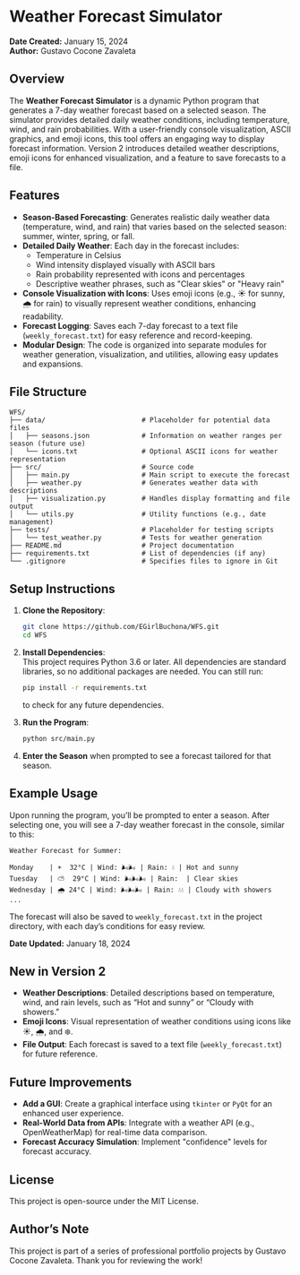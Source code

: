 # Weather Forecast Simulator

**Date Created:** January 15, 2024  
**Author:** Gustavo Cocone Zavaleta

## Overview

The **Weather Forecast Simulator** is a dynamic Python program that generates a 7-day weather forecast based on a selected season. The simulator provides detailed daily weather conditions, including temperature, wind, and rain probabilities. With a user-friendly console visualization, ASCII graphics, and emoji icons, this tool offers an engaging way to display forecast information. Version 2 introduces detailed weather descriptions, emoji icons for enhanced visualization, and a feature to save forecasts to a file.

## Features

- **Season-Based Forecasting**: Generates realistic daily weather data (temperature, wind, and rain) that varies based on the selected season: summer, winter, spring, or fall.
- **Detailed Daily Weather**: Each day in the forecast includes:
  - Temperature in Celsius
  - Wind intensity displayed visually with ASCII bars
  - Rain probability represented with icons and percentages
  - Descriptive weather phrases, such as "Clear skies" or "Heavy rain"
- **Console Visualization with Icons**: Uses emoji icons (e.g., ☀️ for sunny, 🌧️ for rain) to visually represent weather conditions, enhancing readability.
- **Forecast Logging**: Saves each 7-day forecast to a text file (`weekly_forecast.txt`) for easy reference and record-keeping.
- **Modular Design**: The code is organized into separate modules for weather generation, visualization, and utilities, allowing easy updates and expansions.

## File Structure

```plaintext
WFS/
├── data/                        # Placeholder for potential data files
│   ├── seasons.json             # Information on weather ranges per season (future use)
│   └── icons.txt                # Optional ASCII icons for weather representation
├── src/                         # Source code
│   ├── main.py                  # Main script to execute the forecast
│   ├── weather.py               # Generates weather data with descriptions
│   ├── visualization.py         # Handles display formatting and file output
│   └── utils.py                 # Utility functions (e.g., date management)
├── tests/                       # Placeholder for testing scripts
│   └── test_weather.py          # Tests for weather generation
├── README.md                    # Project documentation
├── requirements.txt             # List of dependencies (if any)
└── .gitignore                   # Specifies files to ignore in Git
```

## Setup Instructions

1. **Clone the Repository**:
   ```bash
   git clone https://github.com/EGirlBuchona/WFS.git
   cd WFS
   ```

2. **Install Dependencies**:  
   This project requires Python 3.6 or later. All dependencies are standard libraries, so no additional packages are needed. You can still run:
   ```bash
   pip install -r requirements.txt
   ```
   to check for any future dependencies.

3. **Run the Program**:
   ```bash
   python src/main.py
   ```

4. **Enter the Season** when prompted to see a forecast tailored for that season.

## Example Usage

Upon running the program, you’ll be prompted to enter a season. After selecting one, you will see a 7-day weather forecast in the console, similar to this:

```plaintext
Weather Forecast for Summer:

Monday    | ☀️  32°C | Wind: 🌬️🌬️ | Rain: 💧 | Hot and sunny
Tuesday   | ⛅  29°C | Wind: 🌬️🌬️🌬️ | Rain:  | Clear skies
Wednesday | 🌧️ 24°C | Wind: 🌬️🌬️🌬️ | Rain: 💧💧 | Cloudy with showers
...
```

The forecast will also be saved to `weekly_forecast.txt` in the project directory, with each day’s conditions for easy review.

**Date Updated:** January 18, 2024
## New in Version 2

- **Weather Descriptions**: Detailed descriptions based on temperature, wind, and rain levels, such as “Hot and sunny” or “Cloudy with showers.”
- **Emoji Icons**: Visual representation of weather conditions using icons like ☀️, 🌧️, and ❄️.
- **File Output**: Each forecast is saved to a text file (`weekly_forecast.txt`) for future reference.

## Future Improvements

- **Add a GUI**: Create a graphical interface using `tkinter` or `PyQt` for an enhanced user experience.
- **Real-World Data from APIs**: Integrate with a weather API (e.g., OpenWeatherMap) for real-time data comparison.
- **Forecast Accuracy Simulation**: Implement "confidence" levels for forecast accuracy.

## License

This project is open-source under the MIT License.

## Author’s Note

This project is part of a series of professional portfolio projects by Gustavo Cocone Zavaleta. Thank you for reviewing the work!
